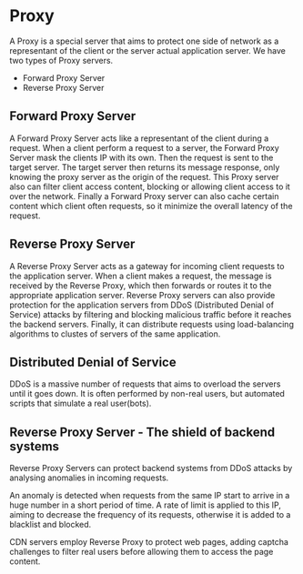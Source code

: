 # Proxy

A Proxy is a special server that aims to protect one side of network as a representant of the client or the server actual application server.
We have two types of Proxy servers.

- Forward Proxy Server
- Reverse Proxy Server

## Forward Proxy Server

A Forward Proxy Server acts like a representant of the client during a request.
When a client perform a request to a server, the Forward Proxy Server mask the clients IP with its own. Then the request is sent to the target server. The target server then returns its message response, only knowing the proxy server as the origin of the request.
This Proxy server also can filter client access content, blocking or allowing client access to it over the network. Finally a Forward Proxy server can also cache certain content which client often requests, so it minimize the overall latency of the request.

## Reverse Proxy Server

A Reverse Proxy Server acts as a gateway for incoming client requests to the application server.
When a client makes a request, the message is received by the Reverse Proxy, which then forwards or routes it to the appropriate application server.
Reverse Proxy servers can also provide protection for the application servers from DDoS (Distributed Denial of Service) attacks by filtering and blocking malicious traffic before it reaches the backend servers. Finally, it can distribute requests using load-balancing algorithms to clustes of servers of the same application.

## Distributed Denial of Service

DDoS is a massive number of requests that aims to overload the servers until it goes down.
It is often performed by non-real users, but automated scripts that simulate a real user(bots).

## Reverse Proxy Server - The shield of backend systems

Reverse Proxy Servers can protect backend systems from DDoS attacks by analysing anomalies in incoming requests.

An anomaly is detected when requests from the same IP start to arrive in a huge number in a short period of time. A rate of limit is applied to this IP, aiming to decrease the frequency of its requests, otherwise it is added to a blacklist and blocked.

CDN servers employ Reverse Proxy to protect web pages, adding captcha challenges to filter real users before allowing them to access the page content.
